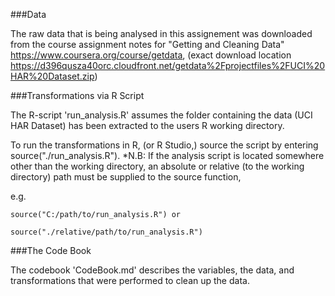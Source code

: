 ###Data

The raw data that is being analysed in this assignement was downloaded from the course assignment notes for "Getting and Cleaning Data" https://www.coursera.org/course/getdata, (exact download location https://d396qusza40orc.cloudfront.net/getdata%2Fprojectfiles%2FUCI%20HAR%20Dataset.zip)

###Transformations via R Script

The R-script 'run_analysis.R' assumes the folder containing the data (UCI HAR Dataset) has been extracted to the users R working directory.

To run the transformations in R, (or R Studio,) source the script by entering source("./run_analysis.R"). 
*N.B: If the analysis script is located somewhere other than the working directory, an absolute or relative (to the working directory) path must be supplied to the source function, 

  e.g. 
  
    source("C:/path/to/run_analysis.R") or 
    
    source("./relative/path/to/run_analysis.R")

###The Code Book


The codebook 'CodeBook.md' describes the variables, the data, and transformations that were performed to clean up the data.

